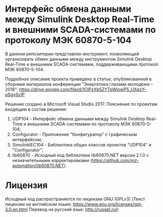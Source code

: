 # Интерфейс обмена данными между Simulink Desktop Real-Time и внешними SCADA-системами по протоколу МЭК 60870-5-104

В данном репозитории представлен инструмент, позволяющий организовать обмен данными между инструментом Simulink Desktop Real-Time и внешними SCADA-системами, поддерживающими протокол МЭК 60870-5-104.

Подробное описание проекта приведено в статье, опубликованной в сборнике материалов конференции "Энергетика глазами молодежи – 2018": https://drive.google.com/file/d/1CIPzXb5ZYTpWiowP5_UXqzY-pSgySvIP

Решение создано в Microsoft Visual Studio 2017. Пояснение по проектам входящим в состав решения:
1. UDP104 - Интерфейс обмена данными между Simulink Desktop Real-Time и внешними SCADA-системами по протоколу МЭК 60870-5-104;
2. Configurator - Приложение "Конфигуратор" с графическим интерфейсом;
3. SimulinkIEC104 - Библиотека общих классов проектов "UDP104" и "Configurator";
4. lib60870 - Исходный код библиотеки lib60870.NET версии 2.1.0 с незначительными корректировками (https://github.com/mz-automation/lib60870.NET).

# Лицензия
Исходный код распространяется по лицензии GNU (GPLv3) (Текст лицензии на английском языке: https://www.gnu.org/licenses/gpl-3.0.en.html Перевод на русский язык: http://rusgpl.ru/)
